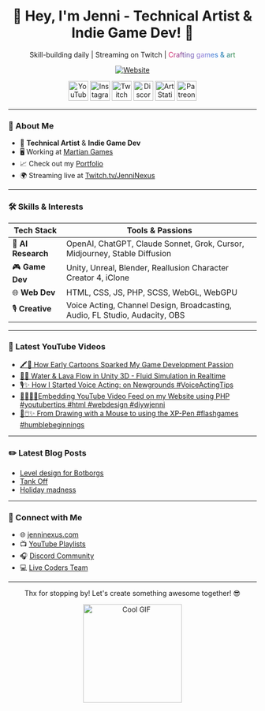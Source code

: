 <div align="center">
  <h1>👾 Hey, I'm Jenni - Technical Artist & Indie Game Dev! 🚀</h1>
  <p>Skill-building daily | Streaming on Twitch | <span style="background: linear-gradient(90deg, #E91E63, #6750A4, #9A82DB, #1976D2, #388E3C); -webkit-background-clip: text; -webkit-text-fill-color: transparent;">Crafting games & art</span></p>

[![Website](https://img.shields.io/badge/🌐_Website-jenninexus.com-FF69B4?style=for-the-badge)](https://jenninexus.com)

[<img src="https://jenninexus.com/shared/svgs/social/youtube-rainbow.svg" width="40px" alt="YouTube"/>](https://youtube.com/@jenninexus)
[<img src="https://jenninexus.com/public_html/resources/svgs/instagram.svg" width="40px" alt="Instagram"/>](https://instagram.com/jenninexus)
[<img src="https://jenninexus.com/public_html/resources/svgs/twitch.svg" width="40px" alt="Twitch"/>](https://twitch.tv/jenninexus)
[<img src="https://jenninexus.com/public_html/resources/svgs/discord.svg" width="40px" alt="Discord"/>](https://discord.com/users/jenninexus)
[<img src="https://jenninexus.com/public_html/resources/svgs/artstation.svg" width="40px" alt="ArtStation"/>](https://www.artstation.com/jenninexus)
[<img src="https://jenninexus.com/public_html/resources/svgs/patreon.svg" width="40px" alt="Patreon"/>](https://www.patreon.com/jenninexus)

</div>

---

### 🌟 About Me
- 🎨 **Technical Artist** & **Indie Game Dev**  
- 🖥️ Working at [Martian Games](https://martiangames.com)  
- 📈 Check out my [Portfolio](https://jenninexus.com/portfolio)  
- 🌍 Streaming live at [Twitch.tv/JenniNexus](https://twitch.tv/jenninexus)  

---

### 🛠️ Skills & Interests
| Tech Stack       | Tools & Passions                                      |
|------------------|-------------------------------------------------------|
| 🤖 **AI Research** | OpenAI, ChatGPT, Claude Sonnet, Grok, Cursor, Midjourney, Stable Diffusion |
| 🎮 **Game Dev**   | Unity, Unreal, Blender, Reallusion Character Creator 4, iClone |
| 🌐 **Web Dev**    | HTML, CSS, JS, PHP, SCSS, WebGL, WebGPU              |
| 🎙️ **Creative**  | Voice Acting, Channel Design, Broadcasting, Audio, FL Studio, Audacity, OBS |

---

### 🎥 Latest YouTube Videos
<!-- YOUTUBE:START -->
- [🖍️👾 How Early Cartoons Sparked My Game Development Passion](https://www.youtube.com/shorts/umr97zzfmuU)
- [🌊🔥 Water &amp; Lava Flow in Unity 3D - Fluid Simulation in Realtime](https://www.youtube.com/shorts/31wITZAsPgI)
- [🎙️✨ How I Started Voice Acting: on Newgrounds #VoiceActingTips](https://www.youtube.com/shorts/aShHqIyXo9g)
- [👩🏼‍💻🎥Embedding YouTube Video Feed on my Website using PHP #youtubertips #html #webdesign #diywjenni](https://www.youtube.com/shorts/FwOe9qx7hm8)
- [🎨🖱️✨ From Drawing with a Mouse to using the XP-Pen #flashgames #humblebeginnings](https://www.youtube.com/shorts/-jpWp98syGo)
<!-- YOUTUBE:END -->

---

### ✏️ Latest Blog Posts
<!-- BLOG-POST-LIST:START -->
- [Level design for Botborgs](https://dev.to/jenninexus/level-design-for-botborgs-ce8)
- [Tank Off](https://dev.to/jenninexus/tank-off-1pib)
- [Holiday madness](https://dev.to/jenninexus/holiday-madness-b46)
<!-- BLOG-POST-LIST:END -->

---

### 📡 Connect with Me
- 🌐 [jenninexus.com](https://jenninexus.com)  
- 📺 [YouTube Playlists](https://jenninexus.com/youtube)  
- 🎧 [Discord Community](https://discord.gg/KYPh7Cp)  
- 💻 [Live Coders Team](https://livecoders.dev/members/jenninexus/)

---

<div align="center">
  <p>Thx for stopping by! Let's create something awesome together! 😎</p>
  <a href="https://jenninexus.com"><img src="https://media.giphy.com/media/5wWf7GZ2ASBPu7QGwTu/giphy.gif" width="200" alt="Cool GIF"></a>
</div>
